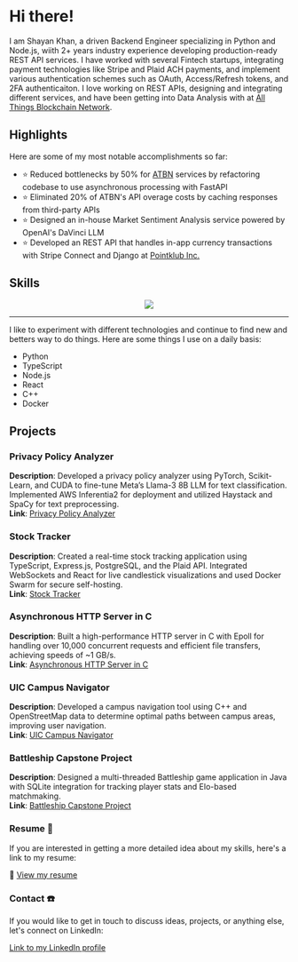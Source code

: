 # Hi there!

I am Shayan Khan, a driven Backend Engineer specializing in Python and Node.js, wiith 2+ years industry experience developing production-ready REST API services. I have worked with several Fintech startups, integrating payment technologies like Stripe and Plaid ACH payments, and implement various authentication schemes such as OAuth, Access/Refresh tokens, and 2FA authenticaiton. I love working on REST APIs, designing and integrating different services, and have been getting into Data Analysis with at [All Things Blockchain Network](https://www.atbn.io/). 

## Highlights 
Here are some of my most notable accomplishments so far:
- ⭐ Reduced bottlenecks by 50% for [ATBN](https://atbn.io/) services by refactoring codebase to use asynchronous processing with FastAPI
- ⭐ Eliminated 20% of ATBN's API overage costs by caching responses from third-party APIs
- ⭐ Designed an in-house Market Sentiment Analysis service powered by OpenAI's DaVinci LLM
- :star: Developed an REST API that handles in-app currency transactions with Stripe Connect and Django at [Pointklub Inc.](https://www.pointklub.com/)

## Skills
<div align="center">
  <img src="https://skillicons.dev/icons?i=c,cpp,go,python,django,flask,fastapi,ts,nodejs,express,react,aws,docker,redis">  
</div>
<hr/>
<p>I like to experiment with different technologies and continue to find new and betters way to do things. Here are some things I use on a daily basis: </p>
<ul>
  <li>Python</li>
  <li>TypeScript</li>
  <li>Node.js</li>
  <li>React</li>
  <li>C++</li>
  <li>Docker</li>
</ul>

## Projects
### Privacy Policy Analyzer
**Description**: Developed a privacy policy analyzer using PyTorch, Scikit-Learn, and CUDA to fine-tune Meta’s Llama-3 8B LLM for text classification. Implemented AWS Inferentia2 for deployment and utilized Haystack and SpaCy for text preprocessing.  
**Link**: [Privacy Policy Analyzer](https://github.com/shayan10/sindri)

### Stock Tracker
**Description**: Created a real-time stock tracking application using TypeScript, Express.js, PostgreSQL, and the Plaid API. Integrated WebSockets and React for live candlestick visualizations and used Docker Swarm for secure self-hosting.  
**Link**: [Stock Tracker](https://github.com/shayan10/stock-sense)

### Asynchronous HTTP Server in C
**Description**: Built a high-performance HTTP server in C with Epoll for handling over 10,000 concurrent requests and efficient file transfers, achieving speeds of ~1 GB/s.  
**Link**: [Asynchronous HTTP Server in C](https://github.com/shayan10/async_http_server)

### UIC Campus Navigator
**Description**: Developed a campus navigation tool using C++ and OpenStreetMap data to determine optimal paths between campus areas, improving user navigation.  
**Link**: [UIC Campus Navigator](https://github.com/shayan10/openmap)

### Battleship Capstone Project
**Description**: Designed a multi-threaded Battleship game application in Java with SQLite integration for tracking player stats and Elo-based matchmaking.  
**Link**: [Battleship Capstone Project](https://github.com/shayan10/battleship)


### Resume 📄
If you are interested in getting a more detailed idea about my skills, here's a link to my resume:


🔗 [View my resume](https://drive.google.com/file/d/1xwxkFdL0ylj3MGlPl0nAvi1WLoT-wrH9/view?usp=sharing)

### Contact ☎️
If you would like to get in touch to discuss ideas, projects, or anything else, let's connect on LinkedIn:



[Link to my LinkedIn profile](https://www.linkedin.com/in/shayankhan283/)
